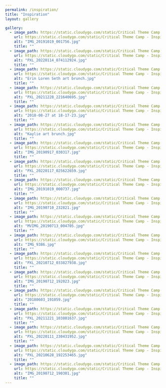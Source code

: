 ```yaml
---
permalink: /inspiration/
title: "Inspiration"
layout: gallery

gallery:
  - image_path: https://static.cloudygo.com/static/Critical Theme Camp - Inspiration/IMG_20191019_001756_thumb.jpg
    url: https://static.cloudygo.com/static/Critical Theme Camp - Inspiration/IMG_20191019_001756.jpg
    alt: "IMG_20191019_001756.jpg"
    title: ""
  - image_path: https://static.cloudygo.com/static/Critical Theme Camp - Inspiration/PXL_20220114_074112924_thumb.jpg
    url: https://static.cloudygo.com/static/Critical Theme Camp - Inspiration/PXL_20220114_074112924.jpg
    alt: "PXL_20220114_074112924.jpg"
    title: ""
  - image_path: https://static.cloudygo.com/static/Critical Theme Camp - Inspiration/Erin Loren Seth art brunch_thumb.jpg
    url: https://static.cloudygo.com/static/Critical Theme Camp - Inspiration/Erin Loren Seth art brunch.jpg
    alt: "Erin Loren Seth art brunch.jpg"
    title: ""
  - image_path: https://static.cloudygo.com/static/Critical Theme Camp - Inspiration/PXL_20211228_221640695_thumb.jpg
    url: https://static.cloudygo.com/static/Critical Theme Camp - Inspiration/PXL_20211228_221640695.jpg
    alt: "PXL_20211228_221640695.jpg"
    title: ""
  - image_path: https://static.cloudygo.com/static/Critical Theme Camp - Inspiration/2018-08-27 at 18-17-23_thumb.jpg
    url: https://static.cloudygo.com/static/Critical Theme Camp - Inspiration/2018-08-27 at 18-17-23.jpg
    alt: "2018-08-27 at 18-17-23.jpg"
    title: ""
  - image_path: https://static.cloudygo.com/static/Critical Theme Camp - Inspiration/Kaylie art brunch_thumb.jpg
    url: https://static.cloudygo.com/static/Critical Theme Camp - Inspiration/Kaylie art brunch.jpg
    alt: "Kaylie art brunch.jpg"
    title: ""
  - image_path: https://static.cloudygo.com/static/Critical Theme Camp - Inspiration/IMG_20190917_030317_thumb.jpg
    url: https://static.cloudygo.com/static/Critical Theme Camp - Inspiration/IMG_20190917_030317.jpg
    alt: "IMG_20190917_030317.jpg"
    title: ""
  - image_path: https://static.cloudygo.com/static/Critical Theme Camp - Inspiration/PXL_20220117_025622659_thumb.jpg
    url: https://static.cloudygo.com/static/Critical Theme Camp - Inspiration/PXL_20220117_025622659.jpg
    alt: "PXL_20220117_025622659.jpg"
    title: ""
  - image_path: https://static.cloudygo.com/static/Critical Theme Camp - Inspiration/IMG_20191019_000737_thumb.jpg
    url: https://static.cloudygo.com/static/Critical Theme Camp - Inspiration/IMG_20191019_000737.jpg
    alt: "IMG_20191019_000737.jpg"
    title: ""
  - image_path: https://static.cloudygo.com/static/Critical Theme Camp - Inspiration/IMG_20190710_232821_thumb.jpg
    url: https://static.cloudygo.com/static/Critical Theme Camp - Inspiration/IMG_20190710_232821.jpg
    alt: "IMG_20190710_232821.jpg"
    title: ""
  - image_path: https://static.cloudygo.com/static/Critical Theme Camp - Inspiration/MVIMG_20190713_004705_thumb.jpg
    url: https://static.cloudygo.com/static/Critical Theme Camp - Inspiration/MVIMG_20190713_004705.jpg
    alt: "MVIMG_20190713_004705.jpg"
    title: ""
  - image_path: https://static.cloudygo.com/static/Critical Theme Camp - Inspiration/IMG_9386_thumb.jpg
    url: https://static.cloudygo.com/static/Critical Theme Camp - Inspiration/IMG_9386.jpg
    alt: "IMG_9386.jpg"
    title: ""
  - image_path: https://static.cloudygo.com/static/Critical Theme Camp - Inspiration/PXL_20210712_033827938_thumb.jpg
    url: https://static.cloudygo.com/static/Critical Theme Camp - Inspiration/PXL_20210712_033827938.jpg
    alt: "PXL_20210712_033827938.jpg"
    title: ""
  - image_path: https://static.cloudygo.com/static/Critical Theme Camp - Inspiration/IMG_20190712_192023_thumb.jpg
    url: https://static.cloudygo.com/static/Critical Theme Camp - Inspiration/IMG_20190712_192023.jpg
    alt: "IMG_20190712_192023.jpg"
    title: ""
  - image_path: https://static.cloudygo.com/static/Critical Theme Camp - Inspiration/20180603_191059_thumb.jpg
    url: https://static.cloudygo.com/static/Critical Theme Camp - Inspiration/20180603_191059.jpg
    alt: "20180603_191059.jpg"
    title: ""
  - image_path: https://static.cloudygo.com/static/Critical Theme Camp - Inspiration/PXL_20211221_103801637_thumb.jpg
    url: https://static.cloudygo.com/static/Critical Theme Camp - Inspiration/PXL_20211221_103801637.jpg
    alt: "PXL_20211221_103801637.jpg"
    title: ""
  - image_path: https://static.cloudygo.com/static/Critical Theme Camp - Inspiration/PXL_20220111_230431952_thumb.jpg
    url: https://static.cloudygo.com/static/Critical Theme Camp - Inspiration/PXL_20220111_230431952.jpg
    alt: "PXL_20220111_230431952.jpg"
    title: ""
  - image_path: https://static.cloudygo.com/static/Critical Theme Camp - Inspiration/PXL_20210628_192253465_thumb.jpg
    url: https://static.cloudygo.com/static/Critical Theme Camp - Inspiration/PXL_20210628_192253465.jpg
    alt: "PXL_20210628_192253465.jpg"
    title: ""
  - image_path: https://static.cloudygo.com/static/Critical Theme Camp - Inspiration/IMG_20190712_190301_thumb.jpg
    url: https://static.cloudygo.com/static/Critical Theme Camp - Inspiration/IMG_20190712_190301.jpg
    alt: "IMG_20190712_190301.jpg"
    title: ""
---
```



